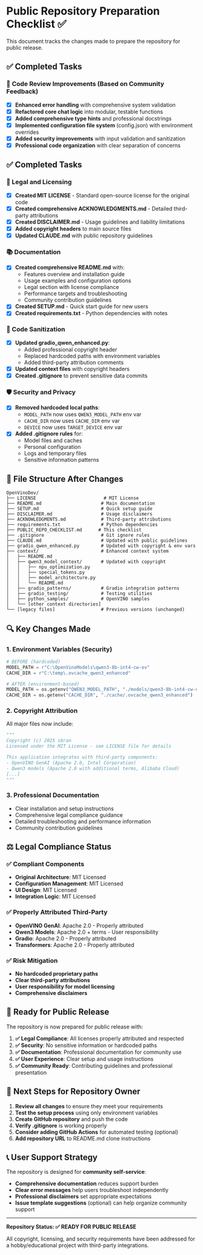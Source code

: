 # Public Repository Preparation Checklist ✅

This document tracks the changes made to prepare the repository for public release.

## ✅ Completed Tasks

### 📝 **Code Review Improvements (Based on Community Feedback)**
- [x] **Enhanced error handling** with comprehensive system validation
- [x] **Refactored core chat logic** into modular, testable functions
- [x] **Added comprehensive type hints** and professional docstrings
- [x] **Implemented configuration file system** (config.json) with environment overrides
- [x] **Added security improvements** with input validation and sanitization
- [x] **Professional code organization** with clear separation of concerns

## ✅ Completed Tasks

### 📜 Legal and Licensing
- [x] **Created MIT LICENSE** - Standard open-source license for the original code
- [x] **Created comprehensive ACKNOWLEDGMENTS.md** - Detailed third-party attributions
- [x] **Created DISCLAIMER.md** - Usage guidelines and liability limitations
- [x] **Added copyright headers** to main source files
- [x] **Updated CLAUDE.md** with public repository guidelines

### 📚 Documentation
- [x] **Created comprehensive README.md** with:
  - Features overview and installation guide
  - Usage examples and configuration options
  - Legal section with license compliance
  - Performance targets and troubleshooting
  - Community contribution guidelines
- [x] **Created SETUP.md** - Quick start guide for new users
- [x] **Created requirements.txt** - Python dependencies with notes

### 🔧 Code Sanitization
- [x] **Updated gradio_qwen_enhanced.py**:
  - Added professional copyright header
  - Replaced hardcoded paths with environment variables
  - Added third-party attribution comments
- [x] **Updated context files** with copyright headers
- [x] **Created .gitignore** to prevent sensitive data commits

### 🛡️ Security and Privacy
- [x] **Removed hardcoded local paths**:
  - `MODEL_PATH` now uses `QWEN3_MODEL_PATH` env var
  - `CACHE_DIR` now uses `CACHE_DIR` env var  
  - `DEVICE` now uses `TARGET_DEVICE` env var
- [x] **Added .gitignore rules** for:
  - Model files and caches
  - Personal configuration
  - Logs and temporary files
  - Sensitive information patterns

## 📝 File Structure After Changes

```
OpenVinoDev/
├── LICENSE                         # MIT License
├── README.md                      # Main documentation  
├── SETUP.md                       # Quick setup guide
├── DISCLAIMER.md                  # Usage disclaimers
├── ACKNOWLEDGMENTS.md             # Third-party attributions
├── requirements.txt               # Python dependencies
├── PUBLIC_REPO_CHECKLIST.md      # This checklist
├── .gitignore                     # Git ignore rules
├── CLAUDE.md                      # Updated with public guidelines
├── gradio_qwen_enhanced.py        # Updated with copyright & env vars
├── context/                       # Enhanced context system
│   ├── README.md                  
│   ├── qwen3_model_context/       # Updated with copyright
│   │   ├── npu_optimization.py
│   │   ├── special_tokens.py
│   │   ├── model_architecture.py
│   │   └── README.md
│   ├── gradio_patterns/           # Gradio integration patterns
│   ├── gradio_testing/            # Testing utilities
│   ├── python_samples/            # OpenVINO samples
│   └── [other context directories]
└── [legacy files]                 # Previous versions (unchanged)
```

## 🔍 Key Changes Made

### 1. Environment Variables (Security)
```python
# BEFORE (hardcoded)
MODEL_PATH = r"C:\OpenVinoModels\qwen3-8b-int4-cw-ov"
CACHE_DIR = r"C:\temp\.ovcache_qwen3_enhanced"

# AFTER (environment-based)
MODEL_PATH = os.getenv("QWEN3_MODEL_PATH", "./models/qwen3-8b-int4-cw-ov")
CACHE_DIR = os.getenv("CACHE_DIR", "./cache/.ovcache_qwen3_enhanced")
```

### 2. Copyright Attribution
All major files now include:
```python
"""
Copyright (c) 2025 sbran
Licensed under the MIT License - see LICENSE file for details

This application integrates with third-party components:
- OpenVINO GenAI (Apache 2.0, Intel Corporation)
- Qwen3 models (Apache 2.0 with additional terms, Alibaba Cloud)
[...]
"""
```

### 3. Professional Documentation
- Clear installation and setup instructions
- Comprehensive legal compliance guidance
- Detailed troubleshooting and performance information
- Community contribution guidelines

## ⚖️ Legal Compliance Status

### ✅ Compliant Components
- **Original Architecture**: MIT Licensed
- **Configuration Management**: MIT Licensed  
- **UI Design**: MIT Licensed
- **Integration Logic**: MIT Licensed

### ✅ Properly Attributed Third-Party
- **OpenVINO GenAI**: Apache 2.0 - Properly attributed
- **Qwen3 Models**: Apache 2.0 + terms - User responsibility
- **Gradio**: Apache 2.0 - Properly attributed
- **Transformers**: Apache 2.0 - Properly attributed

### ✅ Risk Mitigation
- **No hardcoded proprietary paths**
- **Clear third-party attributions**  
- **User responsibility for model licensing**
- **Comprehensive disclaimers**

## 🚀 Ready for Public Release

The repository is now prepared for public release with:

1. **✅ Legal Compliance**: All licenses properly attributed and respected
2. **✅ Security**: No sensitive information or hardcoded paths
3. **✅ Documentation**: Professional documentation for community use
4. **✅ User Experience**: Clear setup and usage instructions
5. **✅ Community Ready**: Contributing guidelines and professional presentation

## 🎯 Next Steps for Repository Owner

1. **Review all changes** to ensure they meet your requirements
2. **Test the setup process** using only environment variables
3. **Create GitHub repository** and push the code
4. **Verify .gitignore** is working properly
5. **Consider adding GitHub Actions** for automated testing (optional)
6. **Add repository URL** to README.md clone instructions

## 📞 User Support Strategy

The repository is designed for **community self-service**:
- **Comprehensive documentation** reduces support burden
- **Clear error messages** help users troubleshoot independently
- **Professional disclaimers** set appropriate expectations
- **Issue template suggestions** (optional) can help organize community support

---

**Repository Status: ✅ READY FOR PUBLIC RELEASE**

All copyright, licensing, and security requirements have been addressed for a hobby/educational project with third-party integrations.